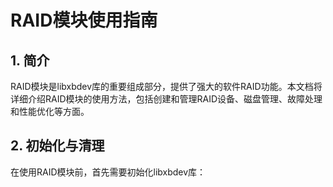 # RAID模块使用指南

## 1. 简介

RAID模块是libxbdev库的重要组成部分，提供了强大的软件RAID功能。本文档将详细介绍RAID模块的使用方法，包括创建和管理RAID设备、磁盘管理、故障处理和性能优化等方面。

## 2. 初始化与清理

在使用RAID模块前，首先需要初始化libxbdev库：

